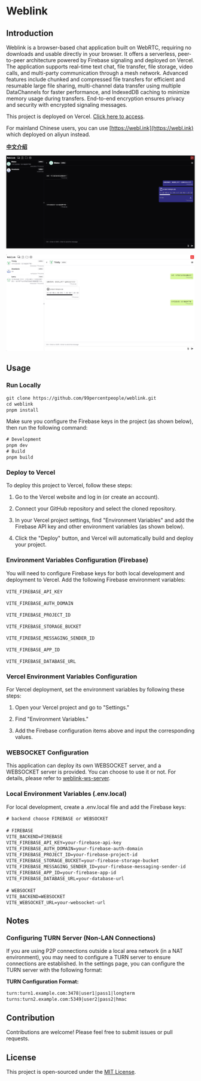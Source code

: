 # Weblink

## Introduction

Weblink is a browser-based chat application built on WebRTC, requiring no downloads and usable directly in your browser. It offers a serverless, peer-to-peer architecture powered by Firebase signaling and deployed on Vercel. The application supports real-time text chat, file transfer, file storage, video calls, and multi-party communication through a mesh network. Advanced features include chunked and compressed file transfers for efficient and resumable large file sharing, multi-channel data transfer using multiple DataChannels for faster performance, and IndexedDB caching to minimize memory usage during transfers. End-to-end encryption ensures privacy and security with encrypted signaling messages.

This project is deployed on Vercel. [Click here to access](https://web1ink.vercel.app).

For mainland Chinese users, you can use [https://webl.ink](https://webl.ink) which deployed on aliyun instead.

[**中文介绍**](README_CN.md)

![Chat Example 1](screenshots/example_dark_cn.png)

![Chat Example 2](screenshots/example_light_cn.png)

## Usage

### Run Locally

```base
git clone https://github.com/99percentpeople/weblink.git
cd weblink
pnpm install
```

Make sure you configure the Firebase keys in the project (as shown below), then run the following command:

```base
# Development
pnpm dev
# Build
pnpm build
```

### Deploy to Vercel

To deploy this project to Vercel, follow these steps:

1. Go to the Vercel website and log in (or create an account).

2. Connect your GitHub repository and select the cloned repository.

3. In your Vercel project settings, find "Environment Variables" and add the Firebase API key and other environment variables (as shown below).

4. Click the "Deploy" button, and Vercel will automatically build and deploy your project.

### Environment Variables Configuration (Firebase)

You will need to configure Firebase keys for both local development and deployment to Vercel. Add the following Firebase environment variables:

`VITE_FIREBASE_API_KEY`

`VITE_FIREBASE_AUTH_DOMAIN`

`VITE_FIREBASE_PROJECT_ID`

`VITE_FIREBASE_STORAGE_BUCKET`

`VITE_FIREBASE_MESSAGING_SENDER_ID`

`VITE_FIREBASE_APP_ID`

`VITE_FIREBASE_DATABASE_URL`

### Vercel Environment Variables Configuration

For Vercel deployment, set the environment variables by following these steps:

1. Open your Vercel project and go to "Settings."

2. Find "Environment Variables."

3. Add the Firebase configuration items above and input the corresponding values.

### WEBSOCKET Configuration

This application can deploy its own WEBSOCKET server, and a WEBSOCKET server is provided. You can choose to use it or not. For details, please refer to [weblink-ws-server](https://github.com/99percentpeople/weblink-ws-server).

### Local Environment Variables (.env.local)

For local development, create a .env.local file and add the Firebase keys:

```env
# backend choose FIREBASE or WEBSOCKET

# FIREBASE
VITE_BACKEND=FIREBASE
VITE_FIREBASE_API_KEY=your-firebase-api-key
VITE_FIREBASE_AUTH_DOMAIN=your-firebase-auth-domain
VITE_FIREBASE_PROJECT_ID=your-firebase-project-id
VITE_FIREBASE_STORAGE_BUCKET=your-firebase-storage-bucket
VITE_FIREBASE_MESSAGING_SENDER_ID=your-firebase-messaging-sender-id
VITE_FIREBASE_APP_ID=your-firebase-app-id
VITE_FIREBASE_DATABASE_URL=your-database-url

# WEBSOCKET
VITE_BACKEND=WEBSOCKET
VITE_WEBSOCKET_URL=your-websocket-url
```

## Notes

### Configuring TURN Server (Non-LAN Connections)

If you are using P2P connections outside a local area network (in a NAT environment), you may need to configure a TURN server to ensure connections are established. In the settings page, you can configure the TURN server with the following format:

**TURN Configuration Format:**

```
turn:turn1.example.com:3478|user1|pass1|longterm
turns:turn2.example.com:5349|user2|pass2|hmac
```

## Contribution

Contributions are welcome! Please feel free to submit issues or pull requests.

## License

This project is open-sourced under the [MIT License](LICENSE).
